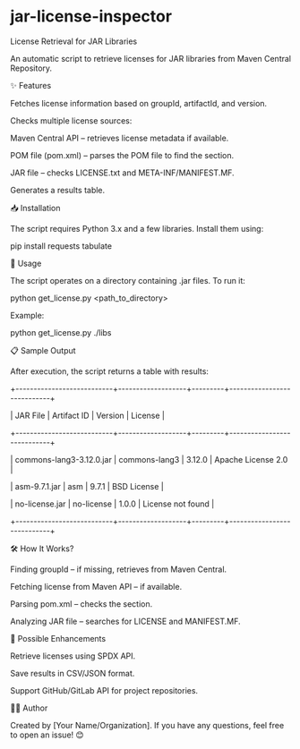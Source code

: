 # jar-license-inspector

License Retrieval for JAR Libraries

An automatic script to retrieve licenses for JAR libraries from Maven Central Repository.

✨ Features

Fetches license information based on groupId, artifactId, and version.

Checks multiple license sources:

Maven Central API – retrieves license metadata if available.

POM file (pom.xml) – parses the POM file to find the <licenses> section.

JAR file – checks LICENSE.txt and META-INF/MANIFEST.MF.

Generates a results table.

📥 Installation

The script requires Python 3.x and a few libraries. Install them using:

pip install requests tabulate

🚀 Usage

The script operates on a directory containing .jar files. To run it:

python get_license.py <path_to_directory>

Example:

python get_license.py ./libs

📋 Sample Output

After execution, the script returns a table with results:

+---------------------------+-------------------+---------+----------------------------+

| JAR File                  | Artifact ID       | Version | License                     |

+---------------------------+-------------------+---------+----------------------------+

| commons-lang3-3.12.0.jar  | commons-lang3     | 3.12.0  | Apache License 2.0         |

| asm-9.7.1.jar            | asm               | 9.7.1   | BSD License                |

| no-license.jar           | no-license        | 1.0.0   | License not found          |

+---------------------------+-------------------+---------+----------------------------+

🛠 How It Works?

Finding groupId – if missing, retrieves from Maven Central.

Fetching license from Maven API – if available.

Parsing pom.xml – checks the <licenses> section.

Analyzing JAR file – searches for LICENSE and MANIFEST.MF.

🔄 Possible Enhancements

Retrieve licenses using SPDX API.

Save results in CSV/JSON format.

Support GitHub/GitLab API for project repositories.

👨‍💻 Author

Created by [Your Name/Organization]. If you have any questions, feel free to open an issue! 😊
